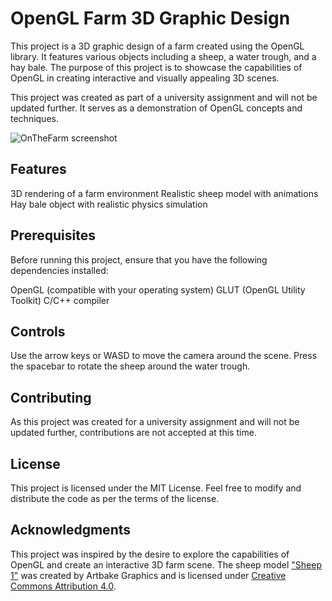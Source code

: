 # OpenGL Farm 3D Graphic Design
This project is a 3D graphic design of a farm created using the OpenGL library. It features various objects including a sheep, a water trough, and a hay bale. The purpose of this project is to showcase the capabilities of OpenGL in creating interactive and visually appealing 3D scenes.

This project was created as part of a university assignment and will not be updated further. It serves as a demonstration of OpenGL concepts and techniques.

![OnTheFarm screenshot](https://github.com/dan-kiwi/public_files/blob/e34491f43cbc05fa2a7f28952988bc3b1cb04118/OnTheFarm_Screenshot.png?raw=true)

## Features
3D rendering of a farm environment
Realistic sheep model with animations
Hay bale object with realistic physics simulation

## Prerequisites
Before running this project, ensure that you have the following dependencies installed:

OpenGL (compatible with your operating system)
GLUT (OpenGL Utility Toolkit)
C/C++ compiler

## Controls
Use the arrow keys or WASD to move the camera around the scene.
Press the spacebar to rotate the sheep around the water trough.

## Contributing
As this project was created for a university assignment and will not be updated further, contributions are not accepted at this time.

## License
This project is licensed under the MIT License. Feel free to modify and distribute the code as per the terms of the license.

## Acknowledgments
This project was inspired by the desire to explore the capabilities of OpenGL and create an interactive 3D farm scene. The sheep model ["Sheep 1"](https://skfb.ly/69VWW) was created by Artbake Graphics and is licensed under [Creative Commons Attribution 4.0](http://creativecommons.org/licenses/by/4.0/).
